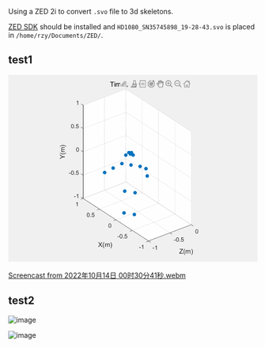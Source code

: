 Using a ZED 2i to convert `.svo` file to 3d skeletons.

[ZED SDK](https://www.stereolabs.com/developers/release/) should be installed and `HD1080_SN35745898_19-28-43.svo` is placed in `/home/rzy/Documents/ZED/`.

## test1

![](README.assets/test.gif)

[Screencast from 2022年10月14日 00时30分41秒.webm](https://user-images.githubusercontent.com/66763689/195892092-bc679fed-4e9e-4816-a2da-392e0a83b205.webm)

## test2

![image](https://user-images.githubusercontent.com/66763689/197104509-e7c63ab2-8b38-4d8f-ba0e-24e48e9878c6.png)

![image](https://rzy0901.github.io/zed.assets/test2.gif)
